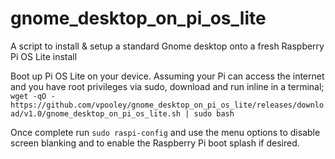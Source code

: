 # gnome_desktop_on_pi_os_lite
A script to install &amp; setup a standard Gnome desktop onto a fresh Raspberry Pi OS Lite install

Boot up Pi OS Lite on your device.
Assuming your Pi can access the internet and you have root privileges via sudo, download and run inline in a terminal;
`wget -qO - https://github.com/vpooley/gnome_desktop_on_pi_os_lite/releases/download/v1.0/gnome_desktop_on_pi_os_lite.sh | sudo bash`

Once complete run `sudo raspi-config` and use the menu options to disable screen blanking and to enable the Raspberry Pi boot splash if desired.
